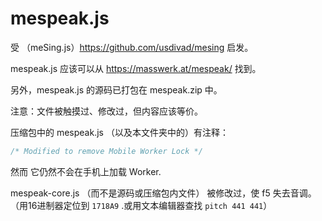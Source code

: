 mespeak.js
==========

受 （meSing.js）https://github.com/usdivad/mesing 启发。

mespeak.js 应该可以从 https://masswerk.at/mespeak/ 找到。

另外，mespeak.js 的源码已打包在 mespeak.zip 中。

注意：文件被触摸过、修改过，但内容应该等价。

压缩包中的 mespeak.js （以及本文件夹中的）有注释：
```javascript
/* Modified to remove Mobile Worker Lock */
```
然而 它仍然不会在手机上加载 Worker. 

mespeak-core.js （而不是源码或压缩包内文件） 被修改过，使 f5 失去音调。（用16进制器定位到 `1718A9` .或用文本编辑器查找 `pitch 441 441`）